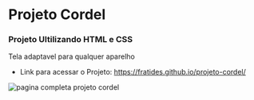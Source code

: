 # Projeto Cordel

### Projeto Ultilizando HTML e CSS
Tela adaptavel para qualquer aparelho
- Link para acessar o Projeto: https://fratides.github.io/projeto-cordel/
  
![pagina completa projeto cordel](https://github.com/user-attachments/assets/529df0e9-cba0-42cc-b836-8d9232e34600)
